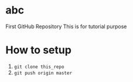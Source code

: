 # abc
First GitHub Repository
This is for tutorial purpose
# How to setup
1. `git clone this_repo`
2.  `git push origin master`
